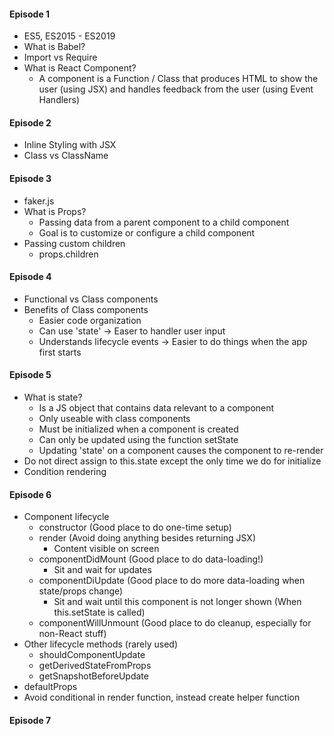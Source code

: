 #### Episode 1 ####
* ES5, ES2015 - ES2019
* What is Babel?
* Import vs Require
* What is React Component?
  * A component is a Function / Class that produces HTML to show the user (using JSX) and handles feedback from the user (using Event Handlers)
  
#### Episode 2 ####
* Inline Styling with JSX
* Class vs ClassName

#### Episode 3 ####
* faker.js
* What is Props? 
  * Passing data from a parent component to a child component
  * Goal is to customize or configure a child component
 * Passing custom children
   * props.children

#### Episode 4 ####
* Functional vs Class components
* Benefits of Class components
  * Easier code organization
  * Can use 'state' -> Easer to handler user input
  * Understands lifecycle events -> Easier to do things when the app first starts
  
#### Episode 5 ####
* What is state?
  * Is a JS object that contains data relevant to a component
  * Only useable with class components
  * Must be initialized when a component is created
  * Can only be updated using the function setState
   * Updating 'state' on a component causes the component to re-render
 * Do not direct assign to this.state except the only time we do for initialize
 * Condition rendering
 
#### Episode 6 ####
* Component lifecycle
  * constructor (Good place to do one-time setup)
  * render (Avoid doing anything besides returning JSX)
    * Content visible on screen
  * componentDidMount (Good place to do data-loading!)
    * Sit and wait for updates
  * componentDiUpdate (Good place to do more data-loading when state/props change)
    * Sit and wait until this component is not longer shown (When this.setState is called)
  * componentWillUnmount (Good place to do cleanup, especially for non-React stuff)
* Other lifecycle methods (rarely used)
  * shouldComponentUpdate
  * getDerivedStateFromProps
  * getSnapshotBeforeUpdate
* defaultProps
* Avoid conditional in render function, instead create helper function

#### Episode 7 ####
